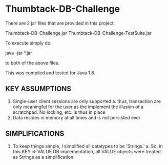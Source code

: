 Thumbtack-DB-Challenge
======================


There are 2 jar files that are provided in this project:

   Thumbtack-DB-Challenge.jar
   Thumbtack-DB-Challenge-TestSuite.jar

To execute simply do:

   java -jar *.jar

to both of the above files.

This was compiled and tested for Java 1.8.

KEY ASSUMPTIONS
---------------

1.  Single-user client sessions are only supported
      a.  thus, transaction are only meaningful for the user as
          the implement the illusion of a scratchpad.  No locking,
          etc. is thus in place
2.  Data resides in memory at all times and is not persisted ever

SIMPLIFICATIONS
---------------

1.  To keep things simple, I simplified all datatypes to be
    'Strings.'
      a.  So, in this KEY => VALUE DB implementation, all 
          VALUE objects were treated as Strings as a simplification.
